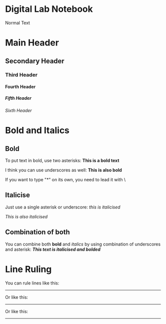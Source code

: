 # Digital Lab Notebook

Normal Text

# Main Header

## Secondary Header

### Third Header

#### Fourth Header

##### Fifth Header

###### Sixth Header

# Bold and Italics

## Bold

To put text in bold, use two asterisks: **This is a bold text**

I think you can use underscores as well: __This is also bold__

If you want to type "\*" on its own, you need to lead it with \\ 

## Italicise

Just use a single asterisk or underscore: *this is italicised*

_This is also italicised_

## Combination of both

You can combine both **bold** and *italics* by using combination of underscores and asterisk: _**This text is italicised and bolded**_

# Line Ruling

You can rule lines like this:

---

Or like this:

___

Or like this:

***
